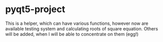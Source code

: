# pyqt5-project
This is a helper, which can have various functions,
however now are available testing system and calculating roots of square equation.
Others will be added, when I will be able to concentrate on them (egg!)
